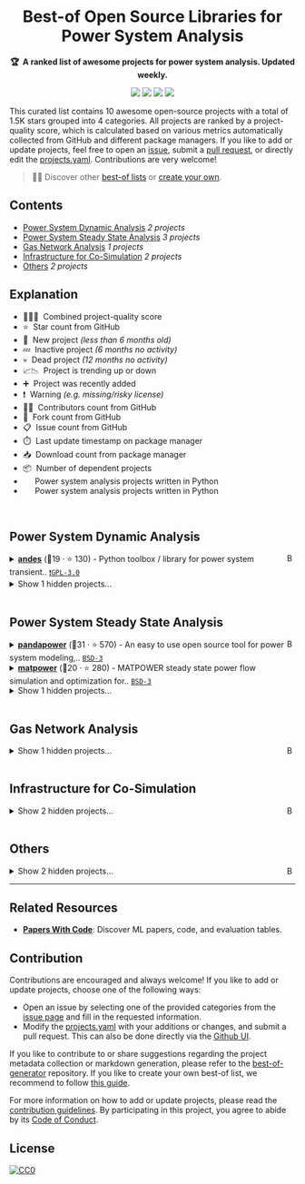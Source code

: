 <!-- markdownlint-disable -->
<h1 align="center">
    Best-of Open Source Libraries for Power System Analysis
    <br>
</h1>

<p align="center">
    <strong>🏆&nbsp; A ranked list of awesome projects for power system analysis. Updated weekly.</strong>
</p>

<p align="center">
    <a href="https://best-of.org" title="Best-of Badge"><img src="http://bit.ly/3o3EHNN"></a>
    <a href="#Contents" title="Project Count"><img src="https://img.shields.io/badge/projects-10-blue.svg?color=5ac4bf"></a>
    <a href="#Contribution" title="Contributions are welcome"><img src="https://img.shields.io/badge/contributions-welcome-green.svg"></a>
    <a href="https://github.com/jinningwang/best-of-ps/releases" title="Best-of Updates"><img src="https://img.shields.io/github/release-date/jinningwang/best-of-ps?color=green&label=updated"></a>
</p>

This curated list contains 10 awesome open-source projects with a total of 1.5K stars grouped into 4 categories. All projects are ranked by a project-quality score, which is calculated based on various metrics automatically collected from GitHub and different package managers. If you like to add or update projects, feel free to open an [issue](https://github.com/jinningwang/best-of-ps/issues/new/choose), submit a [pull request](https://github.com/jinningwang/best-of-ps/pulls), or directly edit the [projects.yaml](https://github.com/jinningwang/best-of-ps/edit/main/projects.yaml). Contributions are very welcome!

> 🧙‍♂️  Discover other [best-of lists](https://best-of.org) or [create your own](https://github.com/best-of-lists/best-of/blob/main/create-best-of-list.md).

## Contents

- [Power System Dynamic Analysis](#power-system-dynamic-analysis) _2 projects_
- [Power System Steady State Analysis](#power-system-steady-state-analysis) _3 projects_
- [Gas Network Analysis](#gas-network-analysis) _1 projects_
- [Infrastructure for Co-Simulation](#infrastructure-for-co-simulation) _2 projects_
- [Others](#others) _2 projects_

## Explanation
- 🥇🥈🥉&nbsp; Combined project-quality score
- ⭐️&nbsp; Star count from GitHub
- 🐣&nbsp; New project _(less than 6 months old)_
- 💤&nbsp; Inactive project _(6 months no activity)_
- 💀&nbsp; Dead project _(12 months no activity)_
- 📈📉&nbsp; Project is trending up or down
- ➕&nbsp; Project was recently added
- ❗️&nbsp; Warning _(e.g. missing/risky license)_
- 👨‍💻&nbsp; Contributors count from GitHub
- 🔀&nbsp; Fork count from GitHub
- 📋&nbsp; Issue count from GitHub
- ⏱️&nbsp; Last update timestamp on package manager
- 📥&nbsp; Download count from package manager
- 📦&nbsp; Number of dependent projects
- <img src="https://www.python.org/static/favicon.ico" style="display:inline;" width="13" height="13">&nbsp; Power system analysis projects written in Python
- <img src="https://github.com/JuliaLang/julia-logo-graphics/blob/master/images/julia.ico" style="display:inline;" width="13" height="13">&nbsp; Power system analysis projects written in Python

<br>

## Power System Dynamic Analysis

<a href="#contents"><img align="right" width="15" height="15" src="https://git.io/JtehR" alt="Back to top"></a>

<details><summary><b><a href="https://docs.andes.app/en/stable/">andes</a></b> (🥇19 ·  ⭐ 130) - Python toolbox / library for power system transient.. <code><a href="http://bit.ly/2M0xdwT">❗️GPL-3.0</a></code> <code><img src="https://www.python.org/static/favicon.ico" style="display:inline;" width="13" height="13"></code></summary>

- [GitHub](https://github.com/cuihantao/andes) (👨‍💻 16 · 🔀 60 · 📦 6 · 📋 44 - 9% open · ⏱️ 18.11.2022):

	```
	git clone https://github.com/cuihantao/andes
	```
- [PyPi](https://pypi.org/project/andes) (📥 330 / month):
	```
	pip install andes
	```
- [Conda](https://anaconda.org/anaconda/andes):
	```
	conda install -c anaconda andes
	```
</details>
<details><summary>Show 1 hidden projects...</summary>

- <b><a href="https://github.com/NREL-SIIP/PowerSimulationsDynamics.jl">PowerSimulationsDynamics</a></b> (🥉17 ·  ⭐ 99) - Julia package to run Dynamic Power System.. <code><a href="http://bit.ly/3aKzpTv">BSD-3</a></code> <code><img src="https://github.com/JuliaLang/julia-logo-graphics/blob/master/images/julia.ico" style="display:inline;" width="13" height="13"></code>
</details>
<br>

## Power System Steady State Analysis

<a href="#contents"><img align="right" width="15" height="15" src="https://git.io/JtehR" alt="Back to top"></a>

<details><summary><b><a href="https://www.pandapower.org/">pandapower</a></b> (🥇31 ·  ⭐ 570) - An easy to use open source tool for power system modeling,.. <code><a href="http://bit.ly/3aKzpTv">BSD-3</a></code> <code><img src="https://www.python.org/static/favicon.ico" style="display:inline;" width="13" height="13"></code></summary>

- [GitHub](https://github.com/e2nIEE/pandapower) (👨‍💻 93 · 🔀 370 · 📦 180 · 📋 770 - 18% open · ⏱️ 29.11.2022):

	```
	git clone https://github.com/e2nIEE/pandapower
	```
- [PyPi](https://pypi.org/project/pandapower) (📥 11K / month):
	```
	pip install pandapower
	```
- [Conda](https://anaconda.org/anaconda/pandapower):
	```
	conda install -c anaconda pandapower
	```
</details>
<details><summary><b><a href="https://matpower.org/">matpower</a></b> (🥉20 ·  ⭐ 280) - MATPOWER steady state power flow simulation and optimization for.. <code><a href="http://bit.ly/3aKzpTv">BSD-3</a></code></summary>

- [GitHub](https://github.com/MATPOWER/matpower) (👨‍💻 12 · 🔀 120 · 📥 140K · 📋 120 - 8% open · ⏱️ 23.11.2022):

	```
	git clone https://github.com/MATPOWER/matpower
	```
- [PyPi](https://pypi.org/project/matpower) (📥 89 / month):
	```
	pip install matpower
	```
</details>
<details><summary>Show 1 hidden projects...</summary>

- <b><a href="rwl.github.io/PYPOWER/api/">PYPOWER</a></b> (🥉19 ·  ⭐ 250) - Port of MATPOWER to Python. <code><a href="https://tldrlegal.com/search?q=BSD">❗️BSD</a></code> <code><img src="https://www.python.org/static/favicon.ico" style="display:inline;" width="13" height="13"></code>
</details>
<br>

## Gas Network Analysis

<a href="#contents"><img align="right" width="15" height="15" src="https://git.io/JtehR" alt="Back to top"></a>

<details><summary>Show 1 hidden projects...</summary>

- <b><a href="https://www.pandapipes.org/">pandapipes</a></b> (🥇21 ·  ⭐ 65) - An easy to use open source tool for fluid system modeling,.. <code><a href="http://bit.ly/3aKzpTv">BSD-3</a></code> <code><img src="https://www.python.org/static/favicon.ico" style="display:inline;" width="13" height="13"></code>
</details>
<br>

## Infrastructure for Co-Simulation

<a href="#contents"><img align="right" width="15" height="15" src="https://git.io/JtehR" alt="Back to top"></a>

<details><summary>Show 2 hidden projects...</summary>

- <b><a href="https://helics.org/tools/">HELICS</a></b> (🥇22 ·  ⭐ 83) - Hierarchical Engine for Large-scale Infrastructure.. <code><a href="http://bit.ly/3aKzpTv">BSD-3</a></code> <code><img src="https://www.python.org/static/favicon.ico" style="display:inline;" width="13" height="13"></code> <code><img src="https://github.com/JuliaLang/julia-logo-graphics/blob/master/images/julia.ico" style="display:inline;" width="13" height="13"></code>
- <b><a href="https://github.com/CURENT/ltb2">Large-scale Testbed</a></b> (🥉5 ·  ⭐ 1) - A tightly integrated, closed-loop platform for rapid.. <code><a href="http://bit.ly/2M0xdwT">❗️GPL-3.0</a></code> <code><img src="https://www.python.org/static/favicon.ico" style="display:inline;" width="13" height="13"></code>
</details>
<br>

## Others

<a href="#contents"><img align="right" width="15" height="15" src="https://git.io/JtehR" alt="Back to top"></a>

<details><summary>Show 2 hidden projects...</summary>

- <b><a href="https://agvis.readthedocs.io/en/latest/">LTB AGVis</a></b> (🥇8) - Another Grid Visualizer, visualization program for CURENT Large-.. <code><a href="http://bit.ly/2M0xdwT">❗️GPL-3.0</a></code>
- <b><a href="https://ltbdime.readthedocs.io/en/latest/">LTB DiME</a></b> (🥉7) - Distributed Messaging Environment for CURENT Large-scale Testbed. <code><a href="http://bit.ly/2M0xdwT">❗️GPL-3.0</a></code>
</details>

---

## Related Resources

- [**Papers With Code**](https://paperswithcode.com): Discover ML papers, code, and evaluation tables.

## Contribution

Contributions are encouraged and always welcome! If you like to add or update projects, choose one of the following ways:

- Open an issue by selecting one of the provided categories from the [issue page](https://github.com/jinningwang/best-of-ps/issues/new/choose) and fill in the requested information.
- Modify the [projects.yaml](https://github.com/jinningwang/best-of-ps/blob/main/projects.yaml) with your additions or changes, and submit a pull request. This can also be done directly via the [Github UI](https://github.com/jinningwang/best-of-ps/edit/main/projects.yaml).

If you like to contribute to or share suggestions regarding the project metadata collection or markdown generation, please refer to the [best-of-generator](https://github.com/best-of-lists/best-of-generator) repository. If you like to create your own best-of list, we recommend to follow [this guide](https://github.com/best-of-lists/best-of/blob/main/create-best-of-list.md).

For more information on how to add or update projects, please read the [contribution guidelines](https://github.com/jinningwang/best-of-ps/blob/main/CONTRIBUTING.md). By participating in this project, you agree to abide by its [Code of Conduct](https://github.com/jinningwang/best-of-ps/blob/main/.github/CODE_OF_CONDUCT.md).

## License

[![CC0](https://mirrors.creativecommons.org/presskit/buttons/88x31/svg/by-sa.svg)](https://creativecommons.org/licenses/by-sa/4.0/)
